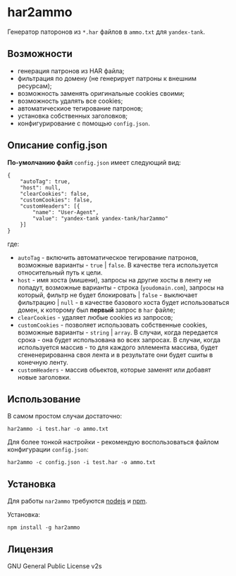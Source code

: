 # har2ammo

Генератор паторонов из `*.har` файлов в `ammo.txt` для `yandex-tank`.

## Возможности

* генерация патронов из HAR файла;
* фильтрация по домену (не генерирует патроны к внешним ресурсам);
* возможность заменять оригинальные cookies своими;
* возможность удалять все cookies;
* автоматическиое тегирование патронов;
* установка собственных заголовков;
* конфигурирование с помощью `config.json`.

## Описание config.json

**По-умолчанию файл** `config.json` имеет следующий вид:

```
{
    "autoTag": true,
    "host": null,
    "clearCookies": false,
    "customCookies": false,
    "customHeaders": [{
		"name": "User-Agent",
        "value": "yandex-tank yandex-tank/har2ammo"
    }]
}
```
где:

* `autoTag` - включить автоматическое тегирование патронов, возможные варианты - `true` | `false`. В качестве тега используется относительный путь к цели.
* `host` - имя хоста (мишени), запросы на другие хосты в ленту не попадут, возможные варианты - строка (`youdomain.com`), запросы на который, фильтр не будет блокировать | `false` - выключает фильтрацию | `null` - в качестве базового хоста будет использоваться домен, к которому был **первый** запрос в `har` файле;
* `clearCookies` - удаляет любые сookies из запросов;
* `customCookies` - позволяет использовать собственные сookies, возможные варианты - `string` | `array`. В случаи, когда передается срока - она будет использована во всех запросах. В случаи, когда используется массив - то для каждого эллемента массива, будет сгененерированна своя лента и в результате они будет сшиты в конечную ленту.
* `customHeaders` - массив обьектов, которые заменят или добавят новые заголовки.

## Использование

В самом простом случаи достаточно:

`har2ammo -i test.har -o ammo.txt`

Для более тонкой настройки - рекомендую воспользоваться файлом конфигурации `config.json`:

`har2ammo -c config.json -i test.har -o ammo.txt`

## Установка

Для работы `nar2ammo` требуются [nodejs](http://nodejs.org/) и [npm](https://npmjs.org).

Установка:

`npm install -g har2ammo`

## Лицензия
GNU General Public License v2s